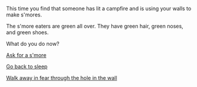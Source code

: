 This time you find that someone has lit a campfire and is using your walls to make s'mores.

The s'more eaters are green all over. They have green hair, green noses, and green shoes.

What do you do now?

[Ask for a s'more](smore-eating/delicious.md)

[Go back to sleep](../marshmallow.md)

[Walk away in fear through the hole in the wall](../../../explore-outside/explore-outside.md)
